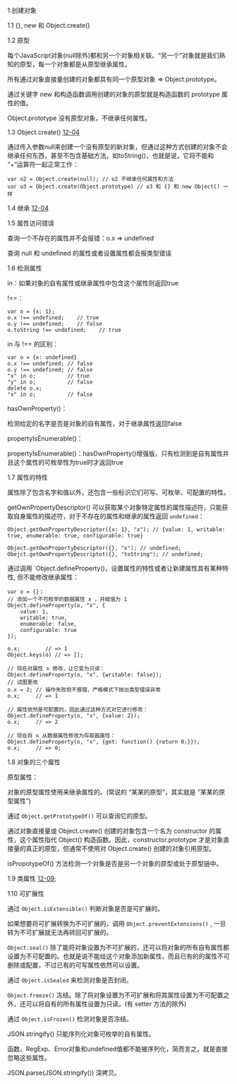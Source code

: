 1.创建对象

1.1 {}, new 和 Object.create()

1.2 原型

每个JavaScript对象(null除外)都和另一个对象相关联。“另一个”对象就是我们熟知的原型，每一个对象都是从原型继承属性。

所有通过对象直接量创建的对象都具有同一个原型对象 => Object.prototype。

通过关键字 new 和构造函数调用创建的对象的原型就是构造函数的 prototype 属性的值。

Object.prototype 没有原型对象，不继承任何属性。

1.3 Object.create() [12-04](../学习历程/12-04.js)

通过传入参数null来创建一个没有原型的新对象，但通过这种方式创建的对象不会继承任何东西，甚至不包含基础方法，如toString()，也就是说，它将不能和 “+”运算符一起正常工作：

    var o2 = Object.create(null); // o2 不继承任何属性和方法
    var o3 = Object.create(Object.prototype) // o3 和 {} 和 new Object() 一样
1.4 继承 [12-04](../学习历程/12-04.html)

1.5 属性访问错误

查询一个不存在的属性并不会报错：o.x => undefined

查询 null 和 undefined 的属性或者设置属性都会报类型错误

1.6 检测属性

in：如果对象的自有属性或继承属性中包含这个属性则返回true

!==：

    var o = {x: 1};
    o.x !== undefined;    // true
    o.y !== undefined;    // false
    o.toString !== undefined;    // true

in 与 !== 的区别：

    var o = {x: undefined}
    o.x !== undefined; // false
    o.y !== undefined; // false
    "x" in o;          // true
    "y" in o;          // false
    delete o.x;
    "x" in o;          // false

hasOwnProperty()：

检测给定的名字是否是对象的自有属性，对于继承属性返回false

propertyIsEnumerable()：

propertyIsEnumerable()：hasOwnProperty()增强版，只有检测到是自有属性并且这个属性的可枚举性为true时才返回true

1.7 属性的特性

属性除了包含名字和值以外，还包含一些标识它们可写、可枚举、可配置的特性。

getOwnPropertyDescriptor() 可以获取某个对象特定属性的属性描述符，只能获取自身属性的描述符，对于不存在的属性和继承的属性返回 `undefined`：

    Object.getOwnPropertyDescriptor({x: 1}, "x"); // {value: 1, writable: true, enumerable: true, configurable: true}

    Object.getOwnPropertyDescriptor({}, "x"); // undefined;
    Obejct.getOwnPropertyDescriptot({}, "toString"); // undefined;

通过调用 `Object.defineProperty()，设置属性的特性或者让新建属性具有某种特性, 但不能修改继承属性：

    var o = {}；
    // 添加一个不可枚举的数据属性 x ，并赋值为 1
    Object.defineProperty(o, "x", {
        value: 1,
        writable: true,
        enumerable: false,
        configurable: true
    });

    o.x;        // => 1
    Object.keys(o) // => [];

    // 现在对属性 x 修改，让它变为只读：
    Object.defineProperty(o, "x", {writable: false});
    // 试图更改
    o.x = 2; // 操作失败但不报错，严格模式下抛出类型错误异常
    o.x;     // => 1

    // 属性依然是可配置的，因此通过这种方式对它进行修改：
    Object.defineProperty(o, "x", {value: 2});
    o.x;     // => 2

    // 现在将 x 从数据属性修改为存取器属性：
    Object.defineProperty(o, "x", {get: function() {return 0;}});
    o.x;     // => 0;

1.8 对象的三个属性

原型属性：

对象的原型属性使用来继承属性的。(常说的 “某某的原型”，其实就是 “某某的原型属性”)

通过 `Object.getPrototypeOf()` 可以查询它的原型。

通过对象直接量或 Object.create() 创建的对象包含一个名为 constructor 的属性，这个属性指代 Object() 构造函数。因此，constructor.prototype 才是对象直接量的真正的原型，但通常不使用对 Object.create() 创建的对象引用原型。

isPropotypeOf() 方法检测一个对象是否是另一个对象的原型或处于原型链中。

1.9 类属性 [12-09](../学习历程/12-09.js);

1.10 可扩展性

通过 `Object.isExtensible()` 判断对象是否是可扩展的。

如果想要将可扩展转换为不可扩展的，调用 `Object.preventExtensions()` , 一旦转为不可扩展就无法再转回可扩展的。

`Object.seal()` 除了能将对象设置为不可扩展的，还可以将对象的所有自有属性都设置为不可配置的。也就是说不能给这个对象添加新属性，而且已有的的属性不可删除或配置，不过已有的可写属性依然可以设置。

通过 `Object.isSealed` 来检测对象是否封闭。

`Object.freeze()` 冻结。除了将对象设置为不可扩展和将其属性设置为不可配置之外，还可以将自有的所有属性设置为只读。(有 setter 方法的除外)

通过 `Object.isFrozen()` 检测对象是否冻结。

JSON.stringify() 只能序列化对象可枚举的自有属性。

函数、RegExp、Error对象和undefined值都不能被序列化，简而言之，就是直接忽略这些属性。

JSON.parse(JSON.stringify()) 深拷贝。
